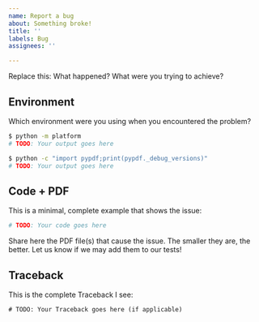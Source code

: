 ```yaml
---
name: Report a bug
about: Something broke!
title: ''
labels: Bug
assignees: ''

---
```


Replace this: What happened? What were you trying to achieve?

## Environment

Which environment were you using when you encountered the problem?

```bash
$ python -m platform
# TODO: Your output goes here

$ python -c "import pypdf;print(pypdf._debug_versions)"
# TODO: Your output goes here
```

## Code + PDF

This is a minimal, complete example that shows the issue:

```python
# TODO: Your code goes here
```

Share here the PDF file(s) that cause the issue. The smaller they are, the
better. Let us know if we may add them to our tests!

## Traceback

This is the complete Traceback I see:

```
# TODO: Your Traceback goes here (if applicable)
```
